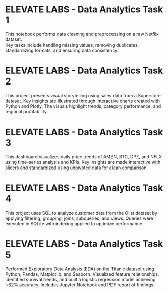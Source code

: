 # ELEVATE LABS - Data Analytics Task 1

This notebook performs data cleaning and preprocessing on a raw Netflix dataset.  
Key tasks include handling missing values, removing duplicates, standardizing formats, and ensuring data consistency.

# ELEVATE LABS - Data Analytics Task 2

This project presents visual storytelling using sales data from a Superstore dataset. Key insights are illustrated through interactive charts created with Python and Plotly. The visuals highlight trends, category performance, and regional profitability.

# ELEVATE LABS - Data Analytics Task 3

This dashboard visualizes daily price trends of AMZN, BTC, DPZ, and NFLX using time-series analysis and KPIs.
Key insights are made interactive with slicers and standardized using unpivoted data for clean comparison.

# ELEVATE LABS - Data Analytics Task 4

This project uses SQL to analyze customer data from the Olist dataset by applying filtering, grouping, joins, subqueries, and views.
Queries were executed in SQLite with indexing applied to optimize performance.

# ELEVATE LABS - Data Analytics Task 5

Performed Exploratory Data Analysis (EDA) on the Titanic dataset using Python, Pandas, Matplotlib, and Seaborn.
Visualized feature relationships, identified survival trends, and built a logistic regression model achieving ~82% accuracy.
Includes Jupyter Notebook and PDF report of findings.
